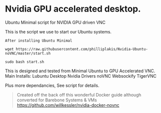 # Nvidia GPU accelerated desktop.
Ubuntu Minimal script for NVIDIA GPU driven VNC

This is the script we use to start our Ubuntu systems.

    After installing Ubuntu Minimal
    
    wget https://raw.githubusercontent.com/philliplakis/Nvidia-Ubuntu-noVNC/master/start.sh
    
    sudo bash start.sh

This is designed and tested from Minimal Ubuntu to GPU Accelerated VNC. 
Main Installs:
Lubuntu Desktop
Nvidia Drivers
noVNC
Websockify
TigerVNC

Plus more dependancies, See script for details.

> Created off the back off this wonderful Docker guide although converted for Barebone Systems & VMs
> https://github.com/willkessler/nvidia-docker-novnc 
